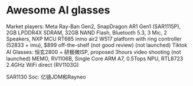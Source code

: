 # Awesome AI glasses

Market players: 
Meta Ray-Ban Gen2, SnapDragon AR1 Gen1 (SAR1115P), 2GB LPDDR4X SDRAM, 32GB NAND Flash, Bluetooth 5.3, 3 Mic, 2 Speakers, NXP MCU RT685
inmo air2 W517 platform with ring controller (52833 + imu), $899 off-the-shelf (not good review)
(not launched) Tiktok AI Glasses: 恒玄2800 + 研极微ISP, proposed 3hours video shooting
(not launched) MEMO, RV1106B, Single Core ARM A7, 0.5Tops NPU, RTL8723 2.4GHz WiFi direct (RV1103G)

SAR1130 Soc: 亿镜JDM和Rayneo



